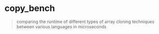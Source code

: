 # copy_bench

> comparing the runtime of different types of array cloning techniques between various languages in microseconds
